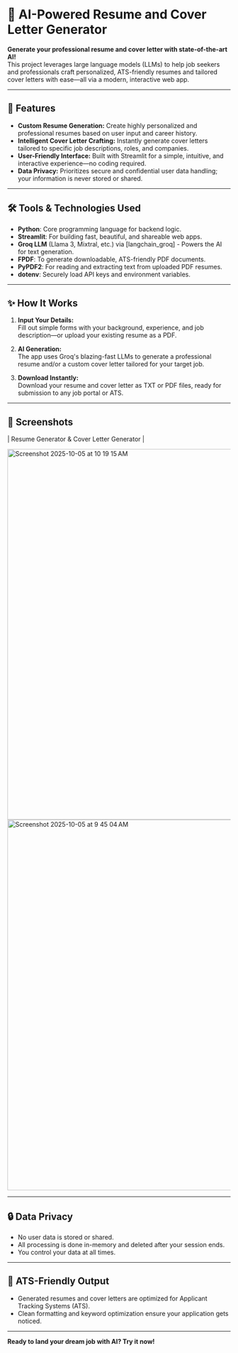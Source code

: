 # 📝 AI-Powered Resume and Cover Letter Generator

**Generate your professional resume and cover letter with state-of-the-art AI!**  
This project leverages large language models (LLMs) to help job seekers and professionals craft personalized, ATS-friendly resumes and tailored cover letters with ease—all via a modern, interactive web app.

---

## 🚀 Features

- **Custom Resume Generation:** Create highly personalized and professional resumes based on user input and career history.
- **Intelligent Cover Letter Crafting:** Instantly generate cover letters tailored to specific job descriptions, roles, and companies.
- **User-Friendly Interface:** Built with Streamlit for a simple, intuitive, and interactive experience—no coding required.
- **Data Privacy:** Prioritizes secure and confidential user data handling; your information is never stored or shared.

---

## 🛠️ Tools & Technologies Used

- **Python**: Core programming language for backend logic.
- **Streamlit**: For building fast, beautiful, and shareable web apps.
- **Groq LLM** (Llama 3, Mixtral, etc.) via [langchain_groq] - Powers the AI for text generation.
- **FPDF**: To generate downloadable, ATS-friendly PDF documents.
- **PyPDF2**: For reading and extracting text from uploaded PDF resumes.
- **dotenv**: Securely load API keys and environment variables.

---

## ✨ How It Works

1. **Input Your Details:**  
   Fill out simple forms with your background, experience, and job description—or upload your existing resume as a PDF.

2. **AI Generation:**  
   The app uses Groq's blazing-fast LLMs to generate a professional resume and/or a custom cover letter tailored for your target job.

3. **Download Instantly:**  
   Download your resume and cover letter as TXT or PDF files, ready for submission to any job portal or ATS.

---

## 📸 Screenshots

| Resume Generator & Cover Letter Generator |

<img width="1464" height="835" alt="Screenshot 2025-10-05 at 10 19 15 AM" src="https://github.com/user-attachments/assets/6e2e90d2-e689-4cdd-871f-dbf4e057a4ab" /> <img width="1464" height="835" alt="Screenshot 2025-10-05 at 9 45 04 AM" src="https://github.com/user-attachments/assets/a407cb77-b2da-499c-bea8-72fe7360b829" />

---

## 🔒 Data Privacy

- No user data is stored or shared.
- All processing is done in-memory and deleted after your session ends.
- You control your data at all times.

---

## 🏢 ATS-Friendly Output

- Generated resumes and cover letters are optimized for Applicant Tracking Systems (ATS).
- Clean formatting and keyword optimization ensure your application gets noticed.
---

**Ready to land your dream job with AI? Try it now!**
